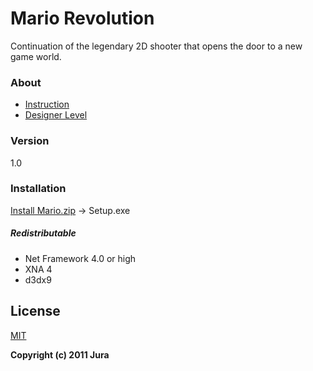# Mario Revolution
Continuation of the legendary 2D shooter that opens the door to a new game world.

### About
- [Instruction](../master/Instruction.pdf)
- [Designer Level](https://github.com/JKord/Designer-Level-for-Mario-Revolution)

### Version
1.0

### Installation
[Install Mario.zip](https://github.com/JKord/Mario-Revolution/releases/tag/v1.0) -> Setup.exe

##### Redistributable
- Net Framework 4.0 or high
- XNA 4
- d3dx9

License
----
[MIT](../master/LICENSE)

**Copyright (c) 2011 Jura**